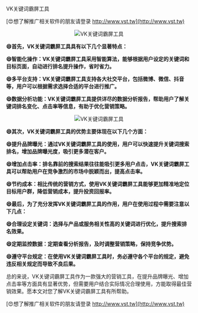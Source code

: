 VK关键词霸屏工具

[😍想了解推广相关软件的朋友请登录 http://www.vst.tw](http://www.vst.tw)

 <center><img src="https://vst.tw/MP4/tuiguang/png/2.png" alt="VK关键词霸屏工具"></center>

**😄首先，VK关键词霸屏工具具有以下几个显著特点：**

**😄智能化操作：VK关键词霸屏工具采用智能算法，能够根据用户设定的关键词和目标页面，自动进行排名提升操作，省时省力。**

**😄多平台支持：VK关键词霸屏工具支持各大社交平台，包括微博、微信、抖音等，用户可以根据需求选择合适的平台进行推广。**

**😄数据分析功能：VK关键词霸屏工具提供详尽的数据分析报告，帮助用户了解关键词排名变化、点击率等信息，有助于优化营销策略。**

 <center><img src="https://vst.tw/MP4/tuiguang/png/2.png" alt="VK关键词霸屏工具"></center>

**😄其次，VK关键词霸屏工具的优势主要体现在以下几个方面：**

**😄提升品牌曝光：通过VK关键词霸屏工具的使用，用户可以快速提升关键词搜索排名，增加品牌曝光度，吸引更多潜在客户。**

**😄增加点击率：排名靠前的搜索结果往往能吸引更多用户点击，VK关键词霸屏工具可以帮助用户在竞争激烈的市场中脱颖而出，提高点击率。**

**😄节约成本：相比传统的营销方式，使用VK关键词霸屏工具能够更加精准地定位目标用户群，降低营销成本，提升投资回报率。**

**😄最后，为了充分发挥VK关键词霸屏工具的作用，用户在使用过程中需要注意以下几点：**

**😄合理设定关键词：选择与产品或服务相关性高的关键词进行优化，提升搜索排名效果。**

**😄定期监控数据：定期查看分析报告，及时调整营销策略，保持竞争优势。**

**😄遵守平台规定：在使用VK关键词霸屏工具时，务必遵守各个平台的规定，避免违反相关规定而导致不良后果。**

总的来说，VK关键词霸屏工具作为一款强大的营销工具，在提升品牌曝光、增加点击率等方面具有显著优势，但需要用户结合实际情况合理使用，方能取得最佳营销效果。愿本文对您了解VK关键词霸屏工具有所帮助。

[😍想了解推广相关软件的朋友请登录 http://www.vst.tw](http://www.vst.tw)



